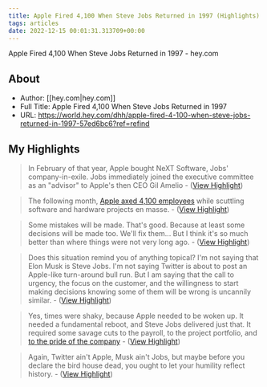 ```yaml
---
title: Apple Fired 4,100 When Steve Jobs Returned in 1997 (Highlights)
tags: articles
date: 2022-12-15 00:01:31.313709+00:00
---
```

Apple Fired 4,100 When Steve Jobs Returned in 1997 - hey.com

## About
- Author: [[hey.com|hey.com]]
- Full Title: Apple Fired 4,100 When Steve Jobs Returned in 1997
- URL: https://world.hey.com/dhh/apple-fired-4-100-when-steve-jobs-returned-in-1997-57ed6bc6?ref=refind

## My Highlights
> In February of that year, Apple bought NeXT Software, Jobs' company-in-exile. Jobs immediately joined the executive committee as an "advisor" to Apple's then CEO Gil Amelio
\-  ([View Highlight](https://read.readwise.io/read/01gm9f6pwwrwzeywqdgkqe358n))

> The following month, [Apple axed 4,100 employees](https://money.cnn.com/1997/03/14/technology/apple/) while scuttling software and hardware projects en masse.
\-  ([View Highlight](https://read.readwise.io/read/01gm9f7e2k6nk7d2970vv501cw))

> Some mistakes will be made. That's good. Because at least some decisions will be made too. We'll fix them... But I think it's so much better than where things were not very long ago.
\-  ([View Highlight](https://read.readwise.io/read/01gm9f7ze289v0a9v6bg30rz1w))

> Does this situation remind you of anything topical? I'm not saying that Elon Musk is Steve Jobs. I'm not saying Twitter is about to post an Apple-like turn-around bull run. But I am saying that the call to urgency, the focus on the customer, and the willingness to start making decisions knowing some of them will be wrong is uncannily similar.
\-  ([View Highlight](https://read.readwise.io/read/01gm9hbbhn9zp66hxj5pvryaf0))

> Yes, times were shaky, because Apple needed to be woken up. It needed a fundamental reboot, and Steve Jobs delivered just that. It required some savage cuts to the payroll, to the project portfolio, and [to the pride of the company](https://appleinsider.com/articles/18/08/06/august-6-1997----the-day-apple-and-microsoft-made-peace)
\-  ([View Highlight](https://read.readwise.io/read/01gm9hbssj38g0wd0pts4ffv34))

> Again, Twitter ain't Apple, Musk ain't Jobs, but maybe before you declare the bird house dead, you ought to let your humility reflect history.
\-  ([View Highlight](https://read.readwise.io/read/01gm9hc2k09gfxs84nwz4de4gn))


